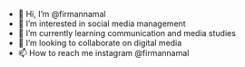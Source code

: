 - 👋 Hi, I’m @firmannamal
- 👀 I’m interested in social media management
- 🌱 I’m currently learning communication and media studies
- 💞️ I’m looking to collaborate on digital media
- 📫 How to reach me instagram @firmannamal

<!---
firmannamal/firmannamal is a ✨ special ✨ repository because its `README.md` (this file) appears on your GitHub profile.
You can click the Preview link to take a look at your changes.
--->
